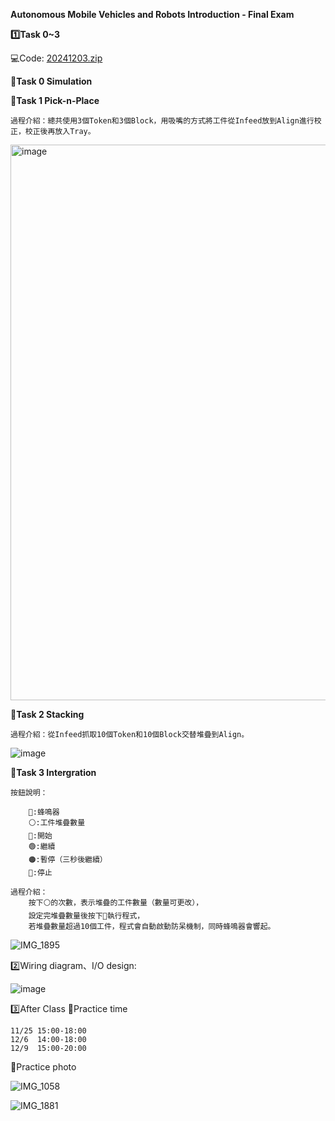 **Autonomous Mobile Vehicles and Robots Introduction - Final Exam**

**1️⃣Task 0~3**

💻Code:
[20241203.zip](https://github.com/user-attachments/files/18075869/20241203.zip)


**📌Task 0 Simulation**
    
    
        


**📌Task 1 Pick-n-Place**

    過程介紹：總共使用3個Token和3個Block，用吸嘴的方式將工件從Infeed放到Align進行校正，校正後再放入Tray。
     
<img width="889" alt="image" src="https://github.com/user-attachments/assets/e355e715-3605-4495-8b97-6f4d2054aff8">

**📌Task 2 Stacking**

    過程介紹：從Infeed抓取10個Token和10個Block交替堆疊到Align。

![image](https://github.com/user-attachments/assets/d6f72c8a-22a4-4b9e-b397-7d365c0634d8)
    
**📌Task 3 Intergration**

    按鈕說明：
    
        🚨:蜂鳴器
        ⚪️:工件堆疊數量
        🔵:開始 
        🟢:繼續
        🟠:暫停（三秒後繼續）
        🔴:停止
            
    過程介紹：
        按下⚪️的次數，表示堆疊的工件數量（數量可更改），
        設定完堆疊數量後按下🔵執行程式，
        若堆疊數量超過10個工件，程式會自動啟動防呆機制，同時蜂鳴器會響起。

![IMG_1895](https://github.com/user-attachments/assets/cb33dac3-56ef-4ec9-ad12-95b4f8d6e30f)

2️⃣Wiring diagram、I/O design:
    
![image](https://github.com/user-attachments/assets/2f167622-59f1-4f35-9d4a-9e059fa5a119)

3️⃣After Class
📌Practice time

    11/25 15:00-18:00
    12/6  14:00-18:00
    12/9  15:00-20:00
    
📌Practice photo

![IMG_1058](https://github.com/user-attachments/assets/2e7f9eb8-7730-442c-9700-f74b458d30bd)

![IMG_1881](https://github.com/user-attachments/assets/87c6dfd8-1d86-41fd-a832-dccc1cba0ec4)
